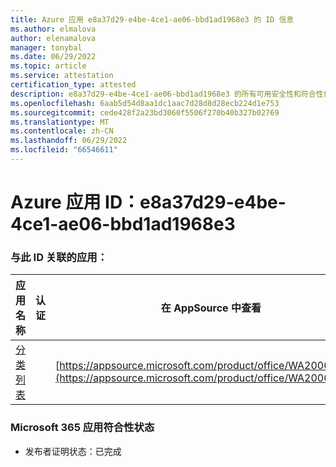 ```yaml
---
title: Azure 应用 e8a37d29-e4be-4ce1-ae06-bbd1ad1968e3 的 ID 信息
ms.author: elmalova
author: elenamalova
manager: tonybal
ms.date: 06/29/2022
ms.topic: article
ms.service: attestation
certification_type: attested
description: e8a37d29-e4be-4ce1-ae06-bbd1ad1968e3 的所有可用安全性和符合性信息。
ms.openlocfilehash: 6aab5d54d8aa1dc1aac7d28d8d28ecb224d1e753
ms.sourcegitcommit: cede428f2a23bd3060f5506f270b40b327b02769
ms.translationtype: MT
ms.contentlocale: zh-CN
ms.lasthandoff: 06/29/2022
ms.locfileid: "66546611"
---
```

# <a name="azure-app-id-e8a37d29-e4be-4ce1-ae06-bbd1ad1968e3"></a>Azure 应用 ID：e8a37d29-e4be-4ce1-ae06-bbd1ad1968e3


### <a name="apps-associated-with-this-id"></a>与此 ID 关联的应用：
| **应用名称** | **认证** | **在 AppSource 中查看** |
|--------------|---------------|-----------------------|
| [分类列表](../forward/WA200004155.md) |  | [https://appsource.microsoft.com/product/office/WA200004155](https://appsource.microsoft.com/product/office/WA200004155) |

### <a name="microsoft-365-app-compliance-status"></a>Microsoft 365 应用符合性状态
- 发布者证明状态：已完成

